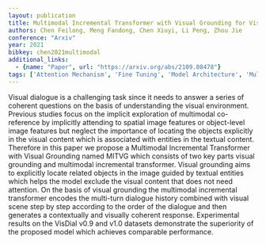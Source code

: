 ```yaml
---
layout: publication
title: Multimodal Incremental Transformer with Visual Grounding for Visual Dialogue Generation
authors: Chen Feilong, Meng Fandong, Chen Xiuyi, Li Peng, Zhou Jie
conference: "Arxiv"
year: 2021
bibkey: chen2021multimodal
additional_links:
  - {name: "Paper", url: "https://arxiv.org/abs/2109.08478"}
tags: ['Attention Mechanism', 'Fine Tuning', 'Model Architecture', 'Multimodal Models', 'Pretraining Methods', 'Transformer']
---
```

Visual dialogue is a challenging task since it needs to answer a series of coherent questions on the basis of understanding the visual environment. Previous studies focus on the implicit exploration of multimodal co-reference by implicitly attending to spatial image features or object-level image features but neglect the importance of locating the objects explicitly in the visual content which is associated with entities in the textual content. Therefore in this paper we propose a Multimodal Incremental Transformer with Visual Grounding named MITVG which consists of two key parts visual grounding and multimodal incremental transformer. Visual grounding aims to explicitly locate related objects in the image guided by textual entities which helps the model exclude the visual content that does not need attention. On the basis of visual grounding the multimodal incremental transformer encodes the multi-turn dialogue history combined with visual scene step by step according to the order of the dialogue and then generates a contextually and visually coherent response. Experimental results on the VisDial v0.9 and v1.0 datasets demonstrate the superiority of the proposed model which achieves comparable performance.
